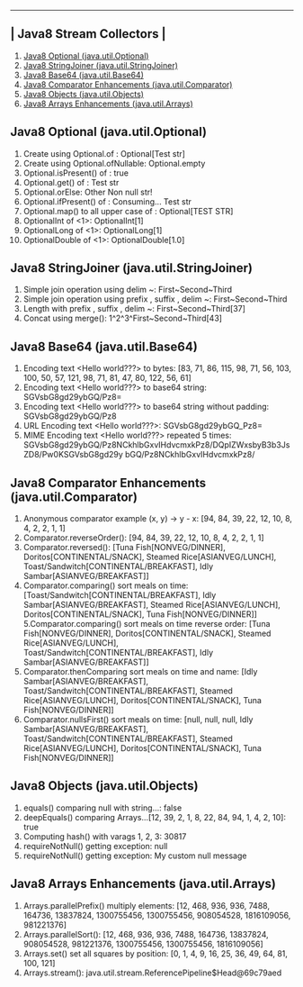  ------------------------- 
| Java8 Stream Collectors |
 ------------------------- 
1. [Java8 Optional (java.util.Optional)](Exercise1Optional.java)
2. [Java8 StringJoiner (java.util.StringJoiner)](Exercise2StringJoiner.java)
3. [Java8 Base64 (java.util.Base64)](Exercise3Base64EncodeDecode.java)
4. [Java8 Comparator Enhancements (java.util.Comparator)](Exercise4ComparatorEnhancements.java)
5. [Java8 Objects (java.util.Objects)](Exercise5Objects.java)
6. [Java8 Arrays Enhancements (java.util.Arrays)](Exercise6Arrays.java)

Java8 Optional (java.util.Optional)
-----------------------------------
1. Create using Optional.of <Test str>: Optional[Test str]
2. Create using Optional.ofNullable: Optional.empty
3. Optional.isPresent() of <Test str>: true
4. Optional.get() of <Test str>: Test str
5. Optional.orElse: Other Non null str!
6. Optional.ifPresent() of <Test str>: Consuming... Test str
7. Optional.map() to all upper case of <Test str>: Optional[TEST STR]
8. OptionalInt of <1>: OptionalInt[1]
9. OptionalLong of <1>: OptionalLong[1]
10. OptionalDouble of <1>: OptionalDouble[1.0]

Java8 StringJoiner (java.util.StringJoiner)
-------------------------------------------
1. Simple join operation using delim ~: First~Second~Third
2. Simple join operation using prefix <joiner1>, suffix </joiner1>, delim ~: <joiner1>First~Second~Third</joiner1>
2. Length with prefix <joiner1>, suffix </joiner1>, delim ~: <joiner1>First~Second~Third</joiner1>[37]
4. Concat using merge(): <joiner2>1^2^3^First~Second~Third</joiner2>[43]

Java8 Base64 (java.util.Base64)
-------------------------------
1. Encoding text <Hello world???> to bytes: [83, 71, 86, 115, 98, 71, 56, 103, 100, 50, 57, 121, 98, 71, 81, 47, 80, 122, 56, 61]
2. Encoding text <Hello world???> to base64 string: SGVsbG8gd29ybGQ/Pz8=
3. Encoding text <Hello world???> to base64 string without padding: SGVsbG8gd29ybGQ/Pz8
4. URL Encoding text <Hello world???>: SGVsbG8gd29ybGQ_Pz8=
5. MIME Encoding text <Hello world???> repeated 5 times: SGVsbG8gd29ybGQ/Pz8NCkhlbGxvIHdvcmxkPz8/DQpIZWxsbyB3b3JsZD8/Pw0KSGVsbG8gd29y
bGQ/Pz8NCkhlbGxvIHdvcmxkPz8/

Java8 Comparator Enhancements (java.util.Comparator)
----------------------------------------------------
1. Anonymous comparator example (x, y) -> y - x: [94, 84, 39, 22, 12, 10, 8, 4, 2, 2, 1, 1]
2. Comparator.reverseOrder(): [94, 84, 39, 22, 12, 10, 8, 4, 2, 2, 1, 1]
3. Comparator.reversed(): [Tuna Fish[NONVEG/DINNER], Doritos[CONTINENTAL/SNACK], Steamed Rice[ASIANVEG/LUNCH], Toast/Sandwitch[CONTINENTAL/BREAKFAST], Idly Sambar[ASIANVEG/BREAKFAST]]
4. Comparator.comparing() sort meals on time: [Toast/Sandwitch[CONTINENTAL/BREAKFAST], Idly Sambar[ASIANVEG/BREAKFAST], Steamed Rice[ASIANVEG/LUNCH], Doritos[CONTINENTAL/SNACK], Tuna Fish[NONVEG/DINNER]]
5.Comparator.comparing() sort meals on time reverse order: [Tuna Fish[NONVEG/DINNER], Doritos[CONTINENTAL/SNACK], Steamed Rice[ASIANVEG/LUNCH], Toast/Sandwitch[CONTINENTAL/BREAKFAST], Idly Sambar[ASIANVEG/BREAKFAST]]
6. Comparator.thenComparing sort meals on time and name: [Idly Sambar[ASIANVEG/BREAKFAST], Toast/Sandwitch[CONTINENTAL/BREAKFAST], Steamed Rice[ASIANVEG/LUNCH], Doritos[CONTINENTAL/SNACK], Tuna Fish[NONVEG/DINNER]]
7. Comparator.nullsFirst() sort meals on time: [null, null, null, Idly Sambar[ASIANVEG/BREAKFAST], Toast/Sandwitch[CONTINENTAL/BREAKFAST], Steamed Rice[ASIANVEG/LUNCH], Doritos[CONTINENTAL/SNACK], Tuna Fish[NONVEG/DINNER]]

Java8 Objects (java.util.Objects)
---------------------------------
1. equals() comparing null with string...: false
2. deepEquals() comparing Arrays...[12, 39, 2, 1, 8, 22, 84, 94, 1, 4, 2, 10]: true
3. Computing hash() with varags 1, 2, 3: 30817
4. requireNotNull() getting exception: null
5. requireNotNull() getting exception: My custom null message

Java8 Arrays Enhancements (java.util.Arrays)
--------------------------------------------
1. Arrays.parallelPrefix() multiply elements: [12, 468, 936, 936, 7488, 164736, 13837824, 1300755456, 1300755456, 908054528, 1816109056, 981221376]
2. Arrays.parallelSort(): [12, 468, 936, 936, 7488, 164736, 13837824, 908054528, 981221376, 1300755456, 1300755456, 1816109056]
3. Arrays.set() set all squares by position: [0, 1, 4, 9, 16, 25, 36, 49, 64, 81, 100, 121]
4. Arrays.stream(): java.util.stream.ReferencePipeline$Head@69c79aed

